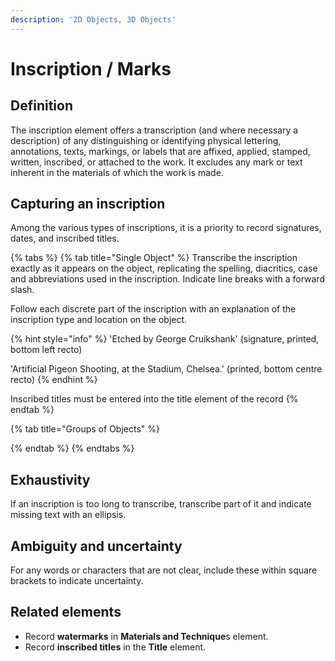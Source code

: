 ```yaml
---
description: '2D Objects, 3D Objects'
---
```


# Inscription / Marks

## Definition

The inscription element offers a transcription \(and where necessary a description\) of any distinguishing or identifying physical lettering, annotations, texts, markings, or labels that are affixed, applied, stamped, written, inscribed, or attached to the work. It excludes any mark or text inherent in the materials of which the work is made.

## Capturing an inscription

Among the various types of inscriptions, it is a priority to record signatures, dates, and inscribed titles. 

{% tabs %}
{% tab title="Single Object" %}
Transcribe the inscription exactly as it appears on the object, replicating the spelling, diacritics, case and abbreviations used in the inscription. Indicate line breaks with a forward slash. 

Follow each discrete part of the inscription with an explanation of the inscription type and location on the object. 

{% hint style="info" %}
'Etched by George Cruikshank' \(signature, printed, bottom left recto\) 

'Artificial Pigeon Shooting, at the Stadium, Chelsea.' \(printed, bottom centre recto\)
{% endhint %}

Inscribed titles must be entered into the title element of the record
{% endtab %}

{% tab title="Groups of Objects" %}

{% endtab %}
{% endtabs %}



## Exhaustivity

If an inscription is too long to transcribe, transcribe part of it and indicate missing text with an ellipsis.

## Ambiguity and uncertainty

For any words or characters that are not clear, include these within square brackets to indicate uncertainty.

## Related elements

* Record **watermarks** in **Materials and Technique**s element.
* Record **inscribed titles** in the **Title** element. 

